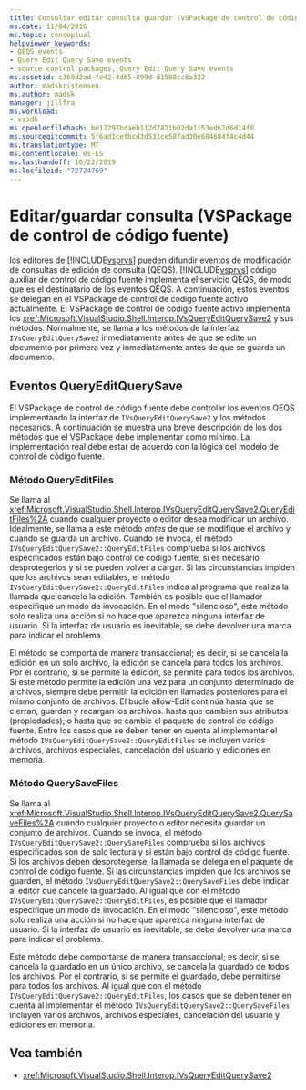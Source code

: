 ```yaml
---
title: Consultar editar consulta guardar (VSPackage de control de código fuente) | Microsoft Docs
ms.date: 11/04/2016
ms.topic: conceptual
helpviewer_keywords:
- QEQS events
- Query Edit Query Save events
- source control packages, Query Edit Query Save events
ms.assetid: c360d2ad-fe42-4d65-899d-d1588cc8a322
author: madskristensen
ms.author: madsk
manager: jillfra
ms.workload:
- vssdk
ms.openlocfilehash: be12297bdaeb112d7421b02da1153ed62d6d14f8
ms.sourcegitcommit: 5f6ad1cefbcd3d531ce587ad30e684684f4c4d44
ms.translationtype: MT
ms.contentlocale: es-ES
ms.lasthandoff: 10/22/2019
ms.locfileid: "72724769"
---
```

# <a name="query-edit-query-save-source-control-vspackage"></a>Editar/guardar consulta (VSPackage de control de código fuente)
los editores de [!INCLUDE[vsprvs](../../code-quality/includes/vsprvs_md.md)] pueden difundir eventos de modificación de consultas de edición de consulta (QEQS). [!INCLUDE[vsprvs](../../code-quality/includes/vsprvs_md.md)] código auxiliar de control de código fuente implementa el servicio QEQS, de modo que es el destinatario de los eventos QEQS. A continuación, estos eventos se delegan en el VSPackage de control de código fuente activo actualmente. El VSPackage de control de código fuente activo implementa los <xref:Microsoft.VisualStudio.Shell.Interop.IVsQueryEditQuerySave2> y sus métodos. Normalmente, se llama a los métodos de la interfaz `IVsQueryEditQuerySave2` inmediatamente antes de que se edite un documento por primera vez y inmediatamente antes de que se guarde un documento.

## <a name="queryeditquerysave-events"></a>Eventos QueryEditQuerySave
 El VSPackage de control de código fuente debe controlar los eventos QEQS implementando la interfaz de `IVsQueryEditQuerySave2` y los métodos necesarios. A continuación se muestra una breve descripción de los dos métodos que el VSPackage debe implementar como mínimo. La implementación real debe estar de acuerdo con la lógica del modelo de control de código fuente.

### <a name="queryeditfiles-method"></a>Método QueryEditFiles
 Se llama al <xref:Microsoft.VisualStudio.Shell.Interop.IVsQueryEditQuerySave2.QueryEditFiles%2A> cuando cualquier proyecto o editor desea modificar un archivo. Idealmente, se llama a este método *antes* de que se modifique el archivo y cuando se guarda un archivo. Cuando se invoca, el método `IVsQueryEditQuerySave2::QueryEditFiles` comprueba si los archivos especificados están bajo control de código fuente, si es necesario desprotegerlos y si se pueden volver a cargar. Si las circunstancias impiden que los archivos sean editables, el método `IVsQueryEditQuerySave2::QueryEditFiles` indica al programa que realiza la llamada que cancele la edición. También es posible que el llamador especifique un modo de invocación. En el modo "silencioso", este método solo realiza una acción si no hace que aparezca ninguna interfaz de usuario. Si la interfaz de usuario es inevitable, se debe devolver una marca para indicar el problema.

 El método se comporta de manera transaccional; es decir, si se cancela la edición en un solo archivo, la edición se cancela para todos los archivos. Por el contrario, si se permite la edición, se permite para todos los archivos. Si este método permite la edición una vez para un conjunto determinado de archivos, siempre debe permitir la edición en llamadas posteriores para el mismo conjunto de archivos. El bucle allow-Edit continúa hasta que se cierran, guardan y recargan los archivos. hasta que cambien sus atributos (propiedades); o hasta que se cambie el paquete de control de código fuente. Entre los casos que se deben tener en cuenta al implementar el método `IVsQueryEditQuerySave2::QueryEditFiles` se incluyen varios archivos, archivos especiales, cancelación del usuario y ediciones en memoria.

### <a name="querysavefiles-method"></a>Método QuerySaveFiles
 Se llama al <xref:Microsoft.VisualStudio.Shell.Interop.IVsQueryEditQuerySave2.QuerySaveFiles%2A> cuando cualquier proyecto o editor necesita guardar un conjunto de archivos. Cuando se invoca, el método `IVsQueryEditQuerySave2::QuerySaveFiles` comprueba si los archivos especificados son de solo lectura y si están bajo control de código fuente. Si los archivos deben desprotegerse, la llamada se delega en el paquete de control de código fuente. Si las circunstancias impiden que los archivos se guarden, el método `IVsQueryEditQuerySave2::QuerySaveFiles` debe indicar al editor que cancele la guardado. Al igual que con el método `IVsQueryEditQuerySave2::QueryEditFiles`, es posible que el llamador especifique un modo de invocación. En el modo "silencioso", este método solo realiza una acción si no hace que aparezca ninguna interfaz de usuario. Si la interfaz de usuario es inevitable, se debe devolver una marca para indicar el problema.

 Este método debe comportarse de manera transaccional; es decir, si se cancela la guardado en un único archivo, se cancela la guardado de todos los archivos. Por el contrario, si se permite el guardado, debe permitirse para todos los archivos. Al igual que con el método `IVsQueryEditQuerySave2::QueryEditFiles`, los casos que se deben tener en cuenta al implementar el método `IVsQueryEditQuerySave2::QuerySaveFiles` incluyen varios archivos, archivos especiales, cancelación del usuario y ediciones en memoria.

## <a name="see-also"></a>Vea también
- <xref:Microsoft.VisualStudio.Shell.Interop.IVsQueryEditQuerySave2>